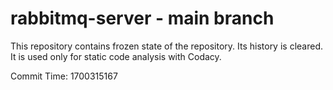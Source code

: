 # rabbitmq-server - main branch

This repository contains frozen state of the repository.
Its history is cleared. It is used only for static code
analysis with Codacy.

Commit Time: 1700315167